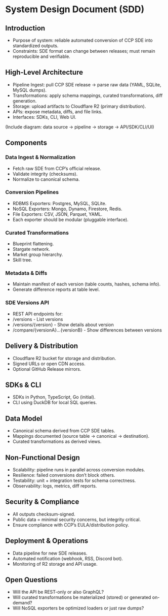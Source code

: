 # System Design Document (SDD)

## Introduction

- Purpose of system: reliable automated conversion of CCP SDE into standardized outputs.
- Constraints: SDE format can change between releases; must remain reproducible and verifiable.

## High-Level Architecture

- Pipeline Ingest: pull CCP SDE release → parse raw data (YAML, SQLite, MySQL dumps).
- Transformations: apply schema mappings, curated transformations, diff generation.
- Storage: upload artifacts to Cloudflare R2 (primary distribution).
- APIs: expose metadata, diffs, and file links.
- Interfaces: SDKs, CLI, Web UI.

(Include diagram: data source → pipeline → storage → API/SDK/CLI/UI)

## Components

### Data Ingest & Normalization

- Fetch raw SDE from CCP’s official release.
- Validate integrity (checksums).
- Normalize to canonical schema.

### Conversion Pipelines

- RDBMS Exporters: Postgres, MySQL, SQLite.
- NoSQL Exporters: Mongo, Dynamo, Firestore, Redis.
- File Exporters: CSV, JSON, Parquet, YAML.
- Each exporter should be modular (pluggable interface).

### Curated Transformations

- Blueprint flattening.
- Stargate network.
- Market group hierarchy.
- Skill tree.

### Metadata & Diffs

- Maintain manifest of each version (table counts, hashes, schema info).
- Generate difference reports at table level.

### SDE Versions API

- REST API endpoints for:
- /versions - List versions
- /versions/{version} - Show details about version
- /compare/{versionA}...{versionB} - Show differences between versions

## Delivery & Distribution

- Cloudflare R2 bucket for storage and distribution.
- Signed URLs or open CDN access.
- Optional GitHub Release mirrors.

## SDKs & CLI

- SDKs in Python, TypeScript, Go (initial).
- CLI using DuckDB for local SQL queries.

## Data Model

- Canonical schema derived from CCP SDE tables.
- Mappings documented (source table → canonical → destination).
- Curated transformations as derived views.

## Non-Functional Design

- Scalability: pipeline runs in parallel across conversion modules.
- Resilience: failed conversions don’t block others.
- Testability: unit + integration tests for schema correctness.
- Observability: logs, metrics, diff reports.

## Security & Compliance

- All outputs checksum-signed.
- Public data = minimal security concerns, but integrity critical.
- Ensure compliance with CCP’s EULA/distribution policy.

## Deployment & Operations

- Data pipeline for new SDE releases.
- Automated notification (webhook, RSS, Discord bot).
- Monitoring of R2 storage and API usage.

## Open Questions

- Will the API be REST-only or also GraphQL?
- Will curated transformations be materialized (stored) or generated on-demand?
- Will NoSQL exporters be optimized loaders or just raw dumps?
